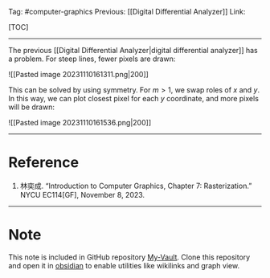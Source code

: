Tag: #computer-graphics 
Previous: [[Digital Differential Analyzer]]
Link: 

[TOC]

---

The previous [[Digital Differential Analyzer|digital differential analyzer]] has a problem. For steep lines, fewer pixels are drawn:

![[Pasted image 20231110161311.png|200]]

This can be solved by using symmetry. For $m > 1$, we swap roles of $x$ and $y$. In this way, we can plot closest pixel for each $y$ coordinate, and more pixels will be drawn:

![[Pasted image 20231110161536.png|200]]

---

# Reference

1. 林奕成. “Introduction to Computer Graphics, Chapter 7: Rasterization.” NYCU EC114[GF], November 8, 2023.

---

# Note

This note is included in GitHub repository [My-Vault](https://github.com/LittleD3092/My-Vault.git). Clone this repository and open it in [obsidian](https://obsidian.md/) to enable utilities like wikilinks and graph view.